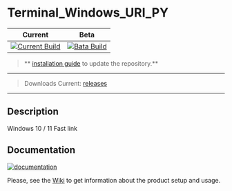 # Terminal_Windows_URI_PY


| Current | Beta |
| ------- |------|
| [![Current Build](https://api.travis-ci.org/image-rs/image-png.svg?branch=master)](https://github.com/LexyGuru/Terminal_Windows_URI_PY) | [![Bata Build](https://api.travis-ci.org/image-rs/image-png.svg?branch=master)](https://github.com/LexyGuru/Terminal_Windows_URI_PY/tree/beta) |

> ** [installation guide](https://github.com/LexyGuru/Terminal_Windows_URI_PY/wiki/Install) to update the repository.**
 
***

> Downloads Current: [releases](https://github.com/LexyGuru/Terminal_Windows_URI_PY/releases/tag/beta_v1.1.51)


***

## Description

Windows 10 / 11 Fast link


## Documentation
[![documentation](https://img.shields.io/badge/documentation-wiki-blue.svg)](https://github.com/LexyGuru/Terminal_Windows_URI_PY/wiki)

Please, see the [Wiki](https://github.com/LexyGuru/Terminal_Windows_URI_PY/wiki) to get information about the product setup and usage.

<span style="color: green">  </span>


